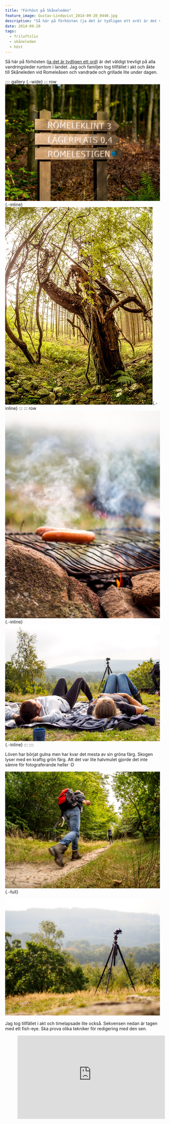 ```yaml
---
title: "Förhöst på Skåneleden"
feature_image: Gustav-Lindqvist_2014-09-20_0440.jpg
description: "Så här på förhösten (ja det är tydligen ett ord) är det väldigt trevligt på alla vandringsleder runtom i landet. Jag och familjen tog…"
date: 2014-09-20
tags: 
  - friluftsliv
  - skåneleden
  - höst
---
```


Så här på förhösten ([ja det är tydligen ett ord](http://www.smhi.se/bloggar/vaderleken/2012/08/25/sensommar-eller-forhost/4)) är det väldigt trevligt på alla vandringsleder runtom i landet. Jag och familjen tog tillfället i akt och åkte till Skåneleden vid Romeleåsen och vandrade och grillade lite under dagen.

:::: gallery {.-wide}
::: row
![En skylt i skogen med texten: “Romeleklint 3, Lägerplats 0.4, Romelestigen”](Gustav-Lindqvist_2014-09-20_0744.jpg){.-inline}
![Ett särpräglat träd](Gustav-Lindqvist_2014-09-20_0438.jpg){.-inline}
:::
::: row
![Två korvar på ett grillgaller](Gustav-Lindqvist_2014-09-20_0001-73.jpg){.-inline}
![Två personer som ligger på en filt i skogen och tittar upp mot himlen](Gustav-Lindqvist_2014-09-20_0001-49-1.jpg){.-inline}
:::
::::

Löven har börjat gulna men har kvar det mesta av sin gröna färg. Skogen lyser med en kraftig grön färg. Att det var lite halvmulet gjorde det inte sämre för fotograferande heller :D

![En person som går på en stig i skogen. Bilden är tagen från markperspektiv](Gustav-Lindqvist_2014-09-20_0440.jpg){.-full}

![En kamera på ett stativ som fotograferar skogen och himlen](Gustav-Lindqvist_2014-09-20_0001-65-1.jpg)

Jag tog tillfället i akt och timelapsade lite också. Sekvensen nedan är tagen med ett fish-eye. Ska prova olika tekniker för redigering med den sen.

<figure class="embed video">
    <iframe width="480" height="270" src="https://www.youtube-nocookie.com/embed/xSlO4Wq3fmE?feature=oembed" frameborder="0"
            allow="accelerometer; autoplay; encrypted-media; gyroscope; picture-in-picture" allowfullscreen></iframe>
</figure>